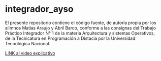# integrador_ayso
El presente repositorio contiene el código fuente, de autoría propia por los alimnos Matias Araujo y Abril Barco, conforme a las consignas del Trabajo Práctico Integrador N° 1 de la materia Arquitectura y sistemas Operativos, de la Tecnicatura en Programación a Distacia por la Universidad Tecnológica Nacional.


[LINK al video explicativo](https://youtu.be/h4K2vjr3dMM)
